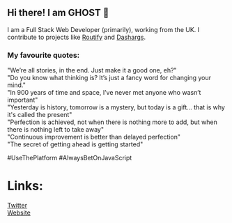 ## Hi there! I am GHOST 👋
I am a Full Stack Web Developer (primarily), working from the UK. I contribute to projects like [Routify](https://github.com/roxiness/routify) and [Dashargs](https://github.com/ghoststools/dashargs).

### My favourite quotes:

"We’re all stories, in the end. Just make it a good one, eh?"<br />
"Do you know what thinking is? It’s just a fancy word for changing your mind."<br />
"In 900 years of time and space, I’ve never met anyone who wasn’t important"<br />
"Yesterday is history, tomorrow is a mystery, but today is a gift... that is why it's called the present"<br />
"Perfection is achieved, not when there is nothing more to add, but when there is nothing left to take away"<br />
"Continuous improvement is better than delayed perfection"<br />
"The secret of getting ahead is getting started"<br />

#UseThePlatform #AlwaysBetOnJavaScript
<!-- 
# Sponsors

Thanks to my amazing sponsors, you can check them out below and [sponsor me here](https://ghostdev.xyz/donate)

|![](https://user-images.githubusercontent.com/47755378/142604958-c8b70670-7650-485e-a131-5abc6ea55345.png)|![](https://user-images.githubusercontent.com/47755378/143571958-931c8c31-c710-4888-ae8d-8b8e4695ad9e.png)
|---|---|
|[Scott Spence](https://scottspence.com/)|[Fractal](https://github.com/fractalHQ)|
 -->
# Links:
[Twitter](https://twitter.com/onlyspaceghost)<br />
[Website](https://ghostdev.xyz)<br />

